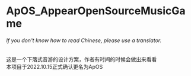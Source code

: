 # ApOS_AppearOpenSourceMusicGame  
###### If you don't know how to read Chinese, please use a translator.  
这是一个下落式音游的设计方案，作者有时间的时候会做出来看看  
本项目于2022.10.15正式确认更名为ApOS  
